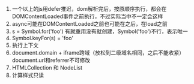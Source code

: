 1. 一个以上的js用defer推迟，dom解析完后，按原顺序执行，都会在DOMContentLoaded事件之前执行，不过实际当中不一定会这样
2. async可能在DOMContentLoaded之前也可能在之后，在load之前
3. s = Symbol.for('foo') 有就重用没有就创建，Symbol('foo')不行，表示唯一
4. Symbol.keyFor(s) = 'foo'
5. 执行上下文
6. document.domain + iframe跨域（放松到二级域名相同，之后不能收紧）document.url和referrer不可修改
7. HTMLCollection 和 NodeList 
8. 计算样式只读
